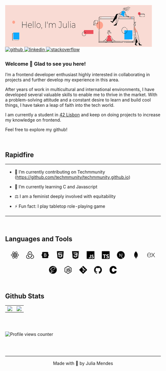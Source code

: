 <img src="https://raw.githubusercontent.com/juliamendesc/juliamendesc/main/.github/hello02.png" align="left" height="135" width="475" />

<br/> <br/><br/><br/><br/><br/>

<a href="https://github.com/juliamendesc" target="_blank">
<img src=https://img.shields.io/badge/github-%2324292e.svg?&style=for-the-badge&logo=github&logoColor=white alt=github style="margin-bottom: 5px;" />
</a>
<a href="https://linkedin.com/in/juliamendesc" target="_blank">
<img src=https://img.shields.io/badge/linkedin-%231E77B5.svg?&style=for-the-badge&logo=linkedin&logoColor=white alt=linkedin style="margin-bottom: 5px;" />
</a>
<a href="https://stackoverflow.com/users/12961574" target="_blank">
<img src=https://img.shields.io/badge/stackoverflow-%23F28032.svg?&style=for-the-badge&logo=stackoverflow&logoColor=white alt=stackoverflow style="margin-bottom: 5px;" />
</a>

### Welcome 👋 Glad to see you here!

I’m a frontend developer enthusiast highly interested in collaborating in projects and further develop my experience in this area.

After years of work in multicultural and international environments, I have developed several valuable skills to enable me to thrive in the market. With a problem-solving attitude and a constant desire to learn and build cool things, I have taken a leap of faith into the tech world.

I am currently a student in [42 Lisbon](https://www.42lisboa.com/en/) and keep on doing projects to increase my knowledge on frontend.

Feel free to explore my github!

<br/>

## Rapidfire

<table><tr><td valign="top" width="50%">

- 🔭 I’m currently contributing on Techmmunity (https://github.com/techmmunity/techmmunity.github.io)

- 🌱 I’m currently learning C and Javascript

- ⚖️ I am a feminist deeply involved with equitability

- ⚡ Fun fact: I play tabletop role-playing game

</td><td valign="top" width="50%">

</td></tr></table>

<br/>

## Languages and Tools

<div align="center">
<img style="margin: 10px" src=".github\react.svg" alt="React" height="25" />
<img style="margin: 10px" src=".github\redux.svg" alt="Redux" height="25" />
<img style="margin: 10px" src=".github\bootstrap.svg" alt="Bootstrap" height="25" />
<img style="margin: 10px" src=".github\html5.svg" alt="HTML5" height="25" />
<img style="margin: 10px" src=".github\css3.svg" alt="CSS3" height="25" />
<img style="margin: 10px" src=".github\javascript.svg" alt="JavaScript" height="25" />
<img style="margin: 10px" src=".github\typescript.svg" alt="TypeScript" height="25" />
<img style="margin: 10px" src=".github\next-dot-js.svg" alt="NextJS" height="25" />
<img style="margin: 10px" src=".github\mongodb.svg" alt="MongoDB" height="25" />
<img style="margin: 10px" src=".github\express.svg" alt="Express.js" height="25" />
<img style="margin: 10px" src=".github\sass.svg" alt="Sass" height="25" />
<img style="margin: 10px" src=".github\node-dot-js.svg" alt="Node.js" height="25" />
<img style="margin: 10px" src=".github\git.svg" alt="Git" height="25" />
<img style="margin: 10px" src=".github\github.svg" alt="Github" height="25" />
<img style="margin: 10px" src=".github\c.svg" alt="C" height="25" />
</div>

<br/>

## Github Stats

<table><tr><td valign="top" width="50%">

<img src="https://github-readme-stats.vercel.app/api?username=juliamendesc&show_icons=true&theme=vue&count_private=true&hide_border=true" align="left" style="width: 100%" />

</td><td valign="top" width="50%">

<img src="https://github-readme-stats.vercel.app/api/top-langs/?username=juliamendesc&hide_border=true&theme=vue&layout=compact" align="left" style="width: 100%" />

</td></tr></table>

<br/>

<br/>

![Profile views counter](https://komarev.com/ghpvc/?username=juliamendesc&&style=flat-square)

<br/>

<br />

---

<div align="center">Made with 💜 by Julia Mendes</div>
